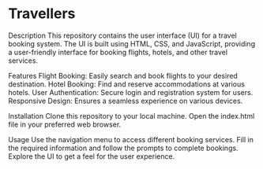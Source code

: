 # Travellers
Description
This repository contains the user interface (UI) for a travel booking system. The UI is built using HTML, CSS, and JavaScript, providing a user-friendly interface for booking flights, hotels, and other travel services.

Features
Flight Booking: Easily search and book flights to your desired destination.
Hotel Booking: Find and reserve accommodations at various hotels.
User Authentication: Secure login and registration system for users.
Responsive Design: Ensures a seamless experience on various devices.

Installation
Clone this repository to your local machine.
Open the index.html file in your preferred web browser.

Usage
Use the navigation menu to access different booking services.
Fill in the required information and follow the prompts to complete bookings.
Explore the UI to get a feel for the user experience.

